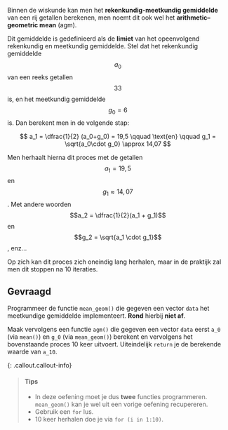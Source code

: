 Binnen de wiskunde kan men het **rekenkundig-meetkundig gemiddelde** van een rij getallen berekenen, men noemt dit ook wel het **arithmetic–geometric mean** (agm). 

Dit gemiddelde is gedefinieerd als de **limiet** van het opeenvolgend rekenkundig en meetkundig gemiddelde. Stel dat het rekenkundig gemiddelde $$a_0$$ van een reeks getallen $$33$$ is, en het meetkundig gemiddelde $$g_0 = 6$$ is. Dan berekent men in de volgende stap:

$$
a_1 = \dfrac{1}{2} (a_0+g_0) = 19,5 \qquad \text{en} \qquad g_1 = \sqrt{a_0\cdot g_0} \approx 14,07
$$

Men herhaalt hierna dit proces met de getallen $$a_1 = 19,5$$ en $$g_1 \approx 14,07$$. Met andere woorden $$a_2 = \dfrac{1}{2}(a_1 + g_1)$$ en $$g_2 = \sqrt{a_1 \cdot g_1}$$, enz...

Op zich kan dit proces zich oneindig lang herhalen, maar in de praktijk zal men dit stoppen na 10 iteraties.

## Gevraagd

Programmeer de functie `mean_geom()` die gegeven een vector `data` het meetkundige gemiddelde implementeert. **Rond** hierbij **niet af**.

Maak vervolgens een functie `agm()` die gegeven een vector `data` eerst `a_0` (via `mean()`) en `g_0` (via `mean_geom()`) berekent en vervolgens het bovenstaande proces 10 keer uitvoert. Uiteindelijk `return` je de berekende waarde van `a_10`.

{: .callout.callout-info}
>#### Tips
>
> - In deze oefening moet je dus **twee** functies programmeren. `mean_geom()` kan je wel uit een vorige oefening recupereren.
> - Gebruik een `for` lus. 
> - 10 keer herhalen doe je via `for (i in 1:10)`.